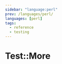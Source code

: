```yaml
---
sidebar: "language:perl"
prev: /languages/perl/
languages: [perl]
tags:
  - reference
  - testing
---
```


# Test::More

<!--
TODO: Finish this reference
TODO: Add tutorial and link to it
TODO: Add any recipes and link to them
-->
